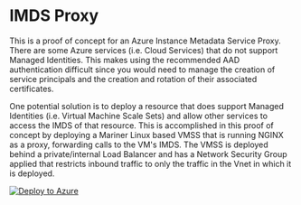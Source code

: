 # IMDS Proxy

This is a proof of concept for an Azure Instance Metadata Service Proxy. There are some Azure services (i.e. Cloud Services) that do not support Managed Identities. This makes using the recommended AAD authentication difficult since you would need to manage the creation of service principals and the creation and rotation of their associated certificates.

One potential solution is to deploy a resource that does support Managed Identities (i.e. Virtual Machine Scale Sets) and allow other services to access the IMDS of that resource. This is accomplished in this proof of concept by deploying a Mariner Linux based VMSS that is running NGINX as a proxy, forwarding calls to the VM's IMDS. The VMSS is deployed behind a private/internal Load Balancer and has a Network Security Group applied that restricts inbound traffic to only the traffic in the Vnet in which it is deployed.

[![Deploy to Azure](https://aka.ms/deploytoazurebutton)](https://portal.azure.com/#create/Microsoft.Template/uri/https%3A%2F%2Fraw.githubusercontent.com%2FBpoe%2FIMDS-Proxy%2Frefs%2Fheads%2Fmain%2Ftemplates%2FImdsProxy.template.json)